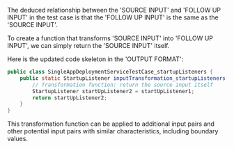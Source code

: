 The deduced relationship between the 'SOURCE INPUT' and 'FOLLOW UP INPUT' in the test case is that the 'FOLLOW UP INPUT' is the same as the 'SOURCE INPUT'.

To create a function that transforms 'SOURCE INPUT' into 'FOLLOW UP INPUT', we can simply return the 'SOURCE INPUT' itself.

Here is the updated code skeleton in the 'OUTPUT FORMAT':

```java
public class SingleAppDeploymentServiceTestCase_startupListeners {
    public static StartupListener inputTransformation_startupListeners(StartupListener startUpListener1)  {
        // Transformation function: return the source input itself
        StartupListener startUpListener2 = startUpListener1;
        return startUpListener2;
    }
}
```

This transformation function can be applied to additional input pairs and other potential input pairs with similar characteristics, including boundary values.